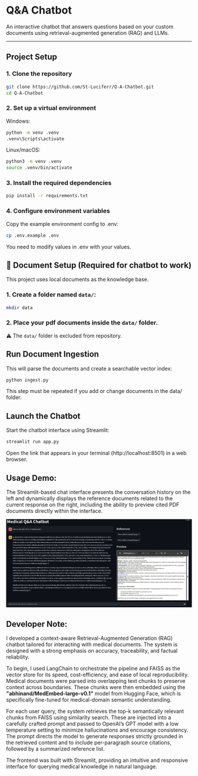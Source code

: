 # Q&A Chatbot

An interactive chatbot that answers questions based on your custom documents using retrieval-augmented generation (RAG) and LLMs.

---

##  Project Setup

### 1. Clone the repository
```bash
git clone https://github.com/St-Luciferr/Q-A-Chatbot.git
cd Q-A-Chatbot
```
### 2. Set up a virtual environment
Windows:
```bash
python -m venv .venv
.venv\Scripts\activate
```
Linux/macOS:
```bash
python3 -m venv .venv
source .venv/bin/activate
```
### 3. Install the required dependencies
```bash
pip install -r requirements.txt
```
### 4. Configure environment variables
Copy the example environment config to .env:
```bash
cp .env.example .env
``` 
You need to modify values in .env with your values.

## 📁 Document Setup (Required for chatbot to work)
This project uses local documents as the knowledge base.
### 1. Create a folder named `data/`:
```bash
mkdir data
```
### 2. Place your pdf documents inside the `data/` folder.
⚠️ The `data/` folder is excluded from repository.

## Run Document Ingestion
This will parse the documents and create a searchable vector index:
```bash
python ingest.py
```
This step must be repeated if you add or change documents in the data/ folder.
##  Launch the Chatbot
Start the chatbot interface using Streamlit:
```bash
streamlit run app.py
```
Open the link that appears in your terminal (http://localhost:8501) in a web browser.

## Usage Demo:
The Streamlit-based chat interface presents the conversation history on the left and dynamically displays the reference documents related to the current response on the right, including the ability to preview cited PDF documents directly within the interface.

![demo](./assets/running_demo.JPG)

## Developer Note: 
I developed a context-aware Retrieval-Augmented Generation (RAG) chatbot tailored for interacting with medical documents. The system is designed with a strong emphasis on accuracy, traceability, and factual reliability.

To begin, I used LangChain to orchestrate the pipeline and FAISS as the vector store for its speed, cost-efficiency, and ease of local reproducibility. Medical documents were parsed into overlapping text chunks to preserve context across boundaries. These chunks were then embedded using the **"abhinand/MedEmbed-large-v0.1"** model from Hugging Face, which is specifically fine-tuned for medical-domain semantic understanding.

For each user query, the system retrieves the top-k semantically relevant chunks from FAISS using similarity search. These are injected into a carefully crafted prompt and passed to OpenAI’s GPT model with a low temperature setting to minimize hallucinations and encourage consistency. The prompt directs the model to generate responses strictly grounded in the retrieved content and to include per-paragraph source citations, followed by a summarized reference list.

The frontend was built with Streamlit, providing an intuitive and responsive interface for querying medical knowledge in natural language.
